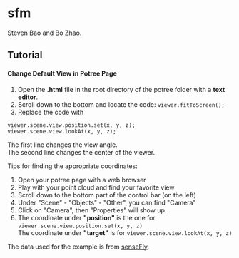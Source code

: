 # sfm
Steven Bao and Bo Zhao.


## Tutorial
#### Change Default View in Potree Page
1. Open the **.html** file in the root directory of the potree folder with a **text editor**.
2. Scroll down to the bottom and locate the code: `viewer.fitToScreen();`
3. Replace the code with
```
viewer.scene.view.position.set(x, y, z);
viewer.scene.view.lookAt(x, y, z);
```
The first line changes the view angle.</br>The second line changes the center of the viewer.

Tips for finding the appropriate coordinates:
1. Open your potree page with a web browser
2. Play with your point cloud and find your favorite view
3. Scroll down to the bottom part of the control bar (on the left)
4. Under "Scene" - "Objects" - "Other", you can find "Camera"
5. Click on "Camera", then "Properties" will show up.
6. The coordinate under **"position"** is the one for `viewer.scene.view.position.set(x, y, z)`</br>The coordinate under **"target"** is for `viewer.scene.view.lookAt(x, y, z)`




The data used for the example is from [senseFly](https://www.sensefly.com/education/datasets/?dataset=4944).
